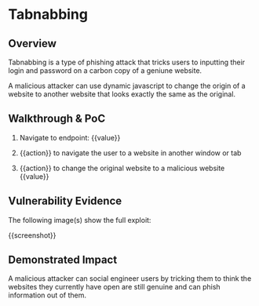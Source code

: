 # Tabnabbing

## Overview
<!--
**Please replace text in each section below**

SQL Injection Vulnerability Report

Resources:

- <https://owasp.org/www-community/attacks/SQL_Injection>
- <https://owasp.org/www-community/attacks/Blind_SQL_Injection>
-->

Tabnabbing is a type of phishing attack that tricks users to inputting their login and password on a carbon copy of a geniune website.

A malicious attacker can use dynamic javascript to change the origin of a website to another website that looks exactly the same as the original.


## Walkthrough & PoC
<!--
Provide a step-by-step walkthrough on how to access the vulnerable injection point, and how to exploit the vulnerability.
Adding a dot-pointed walkthrough with relevant screenshots will speed triage time and result in faster rewards!

Example:

1. Login to in-scope asset at <www.inscope.com/login>
1. Browse to account page
1. Modify ID token to add single quote
1. View error which states 'SQL Syntax Error'
1. Replace ID value with `1' waitfor delay '00:00:10'; `
-->

1. Navigate to endpoint: {{value}}

1. {{action}} to navigate the user to a website in another window or tab

1. {{action}} to change the original website to a malicious website {{value}}

## Vulnerability Evidence
<!--
Your submission MUST include evidence of the vulnerability and not be theoretical in nature.

For an SQL Injection vulnerability, please include specific NON-PII information discovered in the database, such as Database Version, a listing of database tables, or an injected 'sleep' payload.

You may present your evidence as output from a tool such as SQLMap, unless the program forbids the use of these tools, and it may be in the format of terminal output, screenshots, or video..

**DO NOT ACCESS PII**
-->

The following image(s) show the full exploit:

{{screenshot}}

## Demonstrated Impact
<!--
Demonstrating access to data other than the database version or database tables is NOT permitted without explicit permission from the program.
**DO NOT ACCESS PII**
--> 

A malicious attacker can social engineer users by tricking them to think the websites they currently have open are still genuine and can phish information out of them.


